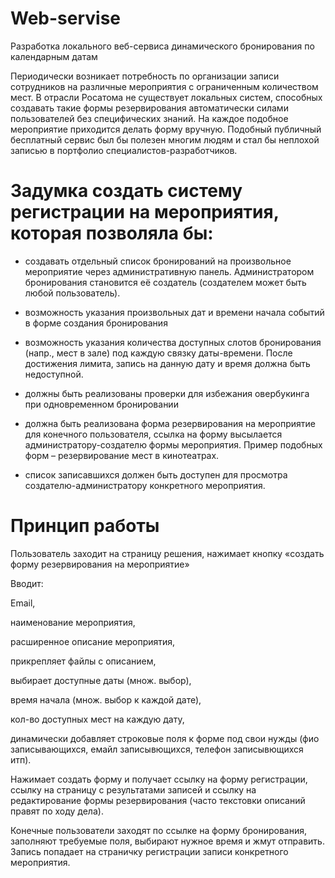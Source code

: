 # Web-servise
Разработка локального веб-сервиса динамического бронирования по календарным датам

Периодически возникает потребность по организации записи сотрудников на различные мероприятия с ограниченным количеством мест. В отрасли Росатома не существует локальных систем, способных создавать такие формы резервирования автоматически силами пользователей без специфических знаний. На каждое подобное мероприятие приходится делать форму вручную. Подобный публичный бесплатный сервис был бы полезен многим людям и стал бы неплохой записью в портфолио специалистов-разработчиков.

# Задумка создать систему регистрации на мероприятия, которая позволяла бы:

- создавать отдельный список бронирований на произвольное мероприятие через административную панель. Администратором бронирования становится её создатель (создателем может быть любой пользователь).

- возможность указания произвольных дат и времени начала событий в форме создания бронирования

- возможность указания количества доступных слотов бронирования (напр., мест в зале) под каждую связку даты-времени. После достижения лимита, запись на данную дату и время должна быть недоступной.

- должны быть реализованы проверки для избежания овербукинга при одновременном бронировании

- должна быть реализована форма резервирования на мероприятие для конечного пользователя, ссылка на форму высылается администратору-создателю формы мероприятия. Пример подобных форм – резервирование мест в кинотеатрах.

- список записавшихся должен быть доступен для просмотра создателю-администратору конкретного мероприятия.
  
# Принцип работы

Пользователь заходит на страницу решения, нажимает кнопку «создать форму резервирования на мероприятие»

Вводит:

Email,

наименование мероприятия,

расширенное описание мероприятия,

прикрепляет файлы с описанием,

выбирает доступные даты (множ. выбор),

время начала (множ. выбор к каждой дате),

кол-во доступных мест на каждую дату,

динамически добавляет строковые поля к форме под свои нужды (фио записывающихся, емайл записывющихся, телефон записывющихся итп).

Нажимает создать форму и получает ссылку на форму регистрации, ссылку на страницу с результатами записей и ссылку на редактирование формы резервирования (часто текстовки описаний правят по ходу дела).

Конечные пользователи заходят по ссылке на форму бронирования, заполняют требуемые поля, выбирают нужное время и жмут отправить. Запись попадает на страничку регистрации записи конкретного мероприятия.
